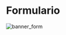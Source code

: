 # Formulario #

![banner_form](https://user-images.githubusercontent.com/81047389/180570663-8cc26695-146c-4117-b96f-5bbd46ca8b53.png)